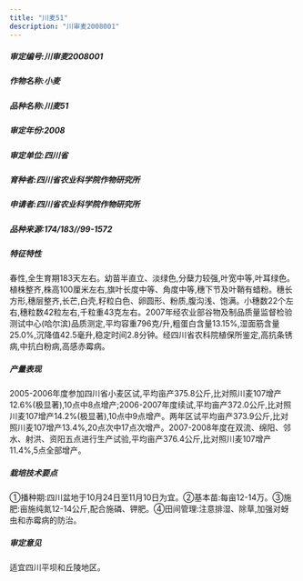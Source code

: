 ```yaml
---
title: "川麦51"
description: "川审麦2008001"
---
```

##### 审定编号:川审麦2008001

##### 作物名称:小麦

##### 品种名称:川麦51

##### 审定年份:2008

##### 审定单位:四川省

##### 育种者:四川省农业科学院作物研究所

##### 申请者:四川省农业科学院作物研究所

##### 品种来源:174/183//99-1572

##### 特征特性
春性,全生育期183天左右。幼苗半直立、淡绿色,分蘖力较强,叶宽中等,叶耳绿色。植株整齐,株高100厘米左右,旗叶长度中等、角度中等,穗下节及叶鞘有蜡粉。穗长方形,穗层整齐,长芒,白壳,籽粒白色、卵圆形、粉质,腹沟浅、饱满。小穗数22个左右,穗粒数42粒左右,千粒重43克左右。2007年经农业部谷物及制品质量监督检验测试中心(哈尔滨)品质测定,平均容重796克/升,粗蛋白含量13.15%,湿面筋含量25.0%,沉降值42.5毫升,稳定时间2.8分钟。经四川省农科院植保所鉴定,高抗条锈病,中抗白粉病,高感赤霉病。

##### 产量表现
2005-2006年度参加四川省小麦区试,平均亩产375.8公斤,比对照川麦107增产12.6%(极显著),10点中8点增产;2006-2007年度续试,平均亩产372.0公斤,比对照川麦107增产14.2%(极显著),10点中9点增产。两年区试平均亩产373.9公斤,比对照川麦107增产13.4%,20点次中17点次增产。2007-2008年度在双流、绵阳、邻水、射洪、资阳五点进行生产试验,平均亩产376.4公斤,比对照川麦107增产11.4%,5点全部增产。

##### 栽培技术要点
①播种期:四川盆地于10月24日至11月10日为宜。②基本苗:每亩12-14万。③施肥:亩施纯氮12-14公斤,配合施磷、钾肥。④田间管理:注意排湿、除草,加强对蚜虫和赤霉病的防治。

##### 审定意见
适宜四川平坝和丘陵地区。
